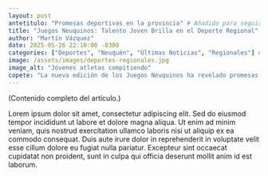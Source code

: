 ```yaml
---
layout: post
antetitulo: "Promesas deportivas en la provincia" # Añadido para seguir la estructura de Rioseco. Puedes modificarlo.
title: "Juegos Neuquinos: Talento Joven Brilla en el Deporte Regional"
author: "Martín Vázquez"
date: 2025-05-26 22:10:00 -0300
categories: ["Deportes", "Neuquén", "Últimas Noticias", "Regionales"] # Agregadas "Últimas Noticias" y "Regionales"
image: /assets/images/deportes-regionales.jpg
image_alt: "Jóvenes atletas compitiendo"
copete: "La nueva edición de los Juegos Neuquinos ha revelado promesas deportivas en diversas disciplinas, consolidando a la provincia como semillero de atletas."
---
```

(Contenido completo del artículo.)

Lorem ipsum dolor sit amet, consectetur adipiscing elit. Sed do eiusmod tempor incididunt ut labore et dolore magna aliqua. Ut enim ad minim veniam, quis nostrud exercitation ullamco laboris nisi ut aliquip ex ea commodo consequat. Duis aute irure dolor in reprehenderit in voluptate velit esse cillum dolore eu fugiat nulla pariatur. Excepteur sint occaecat cupidatat non proident, sunt in culpa qui officia deserunt mollit anim id est laborum.